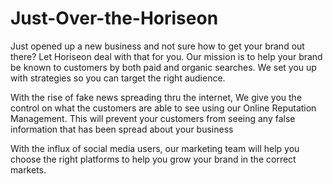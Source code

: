 # Just-Over-the-Horiseon

  Just opened up a new business and not sure how to get your brand out there? Let Horiseon deal with that for you. Our mission is to help your brand be known to customers by both paid 
  and organic searches. We set you up with strategies so you can target the right audience. 
  
   With the rise of fake news spreading thru the internet, We give you the control on what the customers are able to see using our Online Reputation Management. This will prevent 
   your customers from seeing any false information that has been spread about your business
   
   With the influx of social media users, our marketing team will help you choose the right platforms to help you grow your brand in the correct markets.
